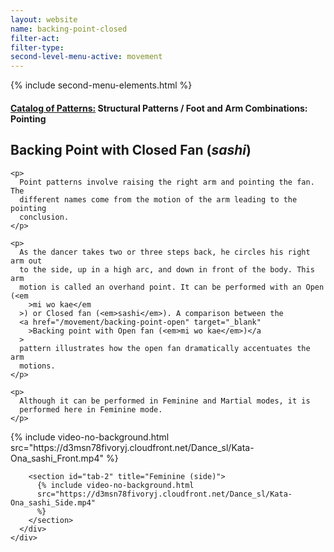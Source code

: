 ```yaml
---
layout: website
name: backing-point-closed
filter-act:
filter-type:
second-level-menu-active: movement
---
```


{% include second-menu-elements.html %}

<main class="page-content">
  <div class="text-container">
    <h4>
      <a href="/movement/">Catalog of Patterns:</a> Structural Patterns / Foot
      and Arm Combinations: Pointing
    </h4>
    <h2>Backing Point with Closed Fan (<em>sashi</em>)</h2>

    <p>
      Point patterns involve raising the right arm and pointing the fan. The
      different names come from the motion of the arm leading to the pointing
      conclusion.
    </p>

    <p>
      As the dancer takes two or three steps back, he circles his right arm out
      to the side, up in a high arc, and down in front of the body. This arm
      motion is called an overhand point. It can be performed with an Open (<em
        >mi wo kae</em
      >) or Closed fan (<em>sashi</em>). A comparison between the
      <a href="/movement/backing-point-open" target="_blank"
        >Backing point with Open fan (<em>mi wo kae</em>)</a
      >
      pattern illustrates how the open fan dramatically accentuates the arm
      motions.
    </p>

    <p>
      Although it can be performed in Feminine and Martial modes, it is
      performed here in Feminine mode.
    </p>
  </div>

  <div class="tabs-container">
    <div class="tabs-container__links">
      <div class="wrapper">
        <div id="tabs"></div>
      </div>
    </div>
    <div class="tabs-container__content">
      <div class="wrapper">
        <section id="tab-1" title="Feminine (front)">
          {% include video-no-background.html
          src="https://d3msn78fivoryj.cloudfront.net/Dance_sl/Kata-Ona_sashi_Front.mp4"
          %}
        </section>

        <section id="tab-2" title="Feminine (side)">
          {% include video-no-background.html
          src="https://d3msn78fivoryj.cloudfront.net/Dance_sl/Kata-Ona_sashi_Side.mp4"
          %}
        </section>
      </div>
    </div>
  </div>
</main>
